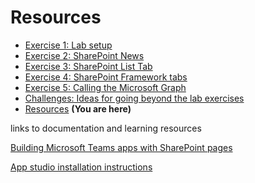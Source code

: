 # Resources

 * [Exercise 1: Lab setup](Part1.md)
 * [Exercise 2: SharePoint News](Part2.md)
 * [Exercise 3: SharePoint List Tab](Part3.md)
 * [Exercise 4: SharePoint Framework tabs](Part4.md)
 * [Exercise 5: Calling the Microsoft Graph](Part5.md)
 * [Challenges: Ideas for going beyond the lab exercises](Challenges.md)
 * [Resources](Resources.md) **(You are here)**


links to documentation and learning resources


 [Building Microsoft Teams apps with SharePoint pages](https://bob1german.com/2020/01/06/teams-apps-with-sharepoint1/)

 [App studio installation instructions](https://docs.microsoft.com/en-us/microsoftteams/platform/concepts/build-and-test/app-studio-overview)
